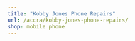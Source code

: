 ```yaml
---
title: "Kobby Jones Phone Repairs"
url: /accra/kobby-jones-phone-repairs/
shop: mobile phone
---
```

